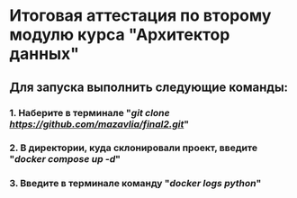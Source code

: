 # Итоговая аттестация по второму модулю курса "Архитектор данных"

## Для запуска выполнить следующие команды:  
### 1. Наберите в терминале "***git clone https://github.com/mazavlia/final2.git***"
### 2. В директории, куда склонировали проект, введите "***docker compose up -d***"
### 3. Введите в терминале команду "***docker logs python***"